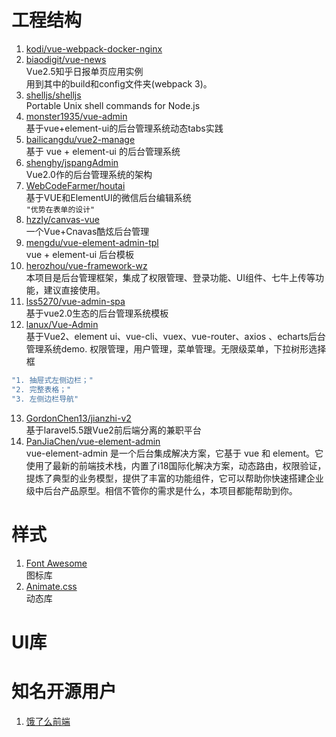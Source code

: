 # 工程结构
1. [kodi/vue-webpack-docker-nginx](https://github.com/kodi/vue-webpack-docker-nginx)
2. [biaodigit/vue-news](https://github.com/biaodigit/vue-news)  
Vue2.5知乎日报单页应用实例    
用到其中的build和config文件夹(webpack 3)。
3. [shelljs/shelljs](https://github.com/shelljs/shelljs)    
Portable Unix shell commands for Node.js
4. [monster1935/vue-admin](https://github.com/monster1935/vue-admin)    
基于vue+element-ui的后台管理系统动态tabs实践    
5. [bailicangdu/vue2-manage](https://github.com/bailicangdu/vue2-manage)    
基于 vue + element-ui 的后台管理系统    
6. [shenghy/jspangAdmin](https://github.com/shenghy/jspangAdmin)    
Vue2.0作的后台管理系统的架构
7. [WebCodeFarmer/houtai](https://github.com/WebCodeFarmer/houtai)    
基于VUE和ElementUI的微信后台编辑系统    
`"优势在表单的设计"`
8. [hzzly/canvas-vue](https://github.com/hzzly/canvas-vue)    
一个Vue+Cnavas酷炫后台管理
9. [mengdu/vue-element-admin-tpl](https://github.com/mengdu/vue-element-admin-tpl)    
vue + element-ui 后台模板
10. [herozhou/vue-framework-wz](https://github.com/herozhou/vue-framework-wz)    
本项目是后台管理框架，集成了权限管理、登录功能、UI组件、七牛上传等功能，建议直接使用。
11. [lss5270/vue-admin-spa](https://github.com/lss5270/vue-admin-spa)    
基于vue2.0生态的后台管理系统模板
12. [lanux/Vue-Admin](https://lanux.github.io/Vue-Admin/#/sys/userList)    
基于Vue2、element ui、vue-cli、vuex、vue-router、axios 、echarts后台管理系统demo. 权限管理，用户管理，菜单管理。无限级菜单，下拉树形选择框
```javascript
"1. 抽屉式左侧边栏；"
"2. 完整表格；"
"3. 左侧边栏导航"
```
13. [GordonChen13/jianzhi-v2](https://github.com/GordonChen13/jianzhi-v2)    
基于laravel5.5跟Vue2前后端分离的兼职平台 
14. [PanJiaChen/vue-element-admin](https://github.com/PanJiaChen/vue-element-admin)    
vue-element-admin 是一个后台集成解决方案，它基于 vue 和 element。它使用了最新的前端技术栈，内置了i18国际化解决方案，动态路由，权限验证，提炼了典型的业务模型，提供了丰富的功能组件，它可以帮助你快速搭建企业级中后台产品原型。相信不管你的需求是什么，本项目都能帮助到你。

# 样式
1. [Font Awesome](http://www.fontawesome.com.cn/whats-new/)    
图标库
2. [Animate.css](https://github.com/daneden/animate.css/)    
动态库

# UI库
# 知名开源用户
1. [饿了么前端](https://github.com/ElemeFE)
